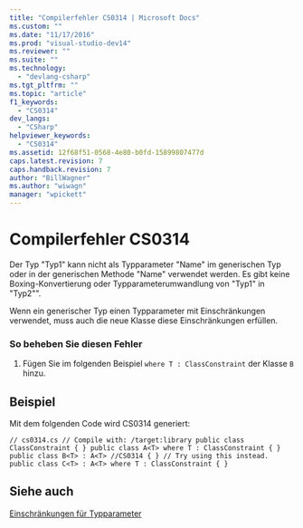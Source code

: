 ```yaml
---
title: "Compilerfehler CS0314 | Microsoft Docs"
ms.custom: ""
ms.date: "11/17/2016"
ms.prod: "visual-studio-dev14"
ms.reviewer: ""
ms.suite: ""
ms.technology: 
  - "devlang-csharp"
ms.tgt_pltfrm: ""
ms.topic: "article"
f1_keywords: 
  - "CS0314"
dev_langs: 
  - "CSharp"
helpviewer_keywords: 
  - "CS0314"
ms.assetid: 12f68f51-0568-4e80-b0fd-15899807477d
caps.latest.revision: 7
caps.handback.revision: 7
author: "BillWagner"
ms.author: "wiwagn"
manager: "wpickett"
---
```

# Compilerfehler CS0314
Der Typ "Typ1" kann nicht als Typparameter "Name" im generischen Typ oder in der generischen Methode "Name" verwendet werden. Es gibt keine Boxing\-Konvertierung oder Typparameterumwandlung von "Typ1" in "Typ2"".  
  
 Wenn ein generischer Typ einen Typparameter mit Einschränkungen verwendet, muss auch die neue Klasse diese Einschränkungen erfüllen.  
  
### So beheben Sie diesen Fehler  
  
1.  Fügen Sie im folgenden Beispiel `where T : ClassConstraint` der Klasse `B` hinzu.  
  
## Beispiel  
 Mit dem folgenden Code wird CS0314 generiert:  
  
```  
// cs0314.cs // Compile with: /target:library public class ClassConstraint { } public class A<T> where T : ClassConstraint { } public class B<T> : A<T> //CS0314 { } // Try using this instead. public class C<T> : A<T> where T : ClassConstraint { }  
```  
  
## Siehe auch  
 [Einschränkungen für Typparameter](../../csharp/programming-guide/generics/constraints-on-type-parameters.md)